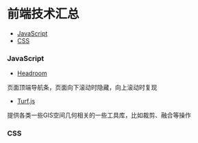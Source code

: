 # 前端技术汇总

* [JavaScript](#1)
* [CSS](#2)


<h3 id="1">JavaScript</h3>

  * [Headroom](https://github.com/WickyNilliams/headroom.js)
  
  页面顶端导航条，页面向下滚动时隐藏，向上滚动时复现

  * [Turf.js](http://turfjs.org/)

  提供各类一些GIS空间几何相关的一些工具库，比如裁剪、融合等操作

  
<h3 id="1">CSS</h3>
